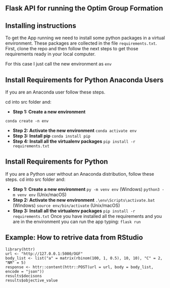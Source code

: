 
## Flask API for running the Optim Group Formation

## Installing instructions

To get the App running we need to install some python packages in a virtual environment. These packages are collected in the file ```requirements.txt```. First, clone the repo and then follow the next steps to get those requirements ready in your local computer.

For this case I just call the new environment as ```env```

## Install Requirements for Python Anaconda Users

If you are an Anaconda user follow these steps. 

cd into src folder and:

- **Step 1: Create a new environment**

```conda create -n env```
- **Step 2: Activate the new environment**
```conda activate env```
- **Step 3: Install pip**
```conda install pip```
- **Step 4: Install all the virtualenv packages**
```pip install -r requirements.txt```
## Install Requirements for Python
If you are a Python user without an Anaconda distribution, follow these steps. 
cd into src folder and:
- **Step 1: Create a new environment**
```py -m venv env``` (Windows)
```python3 -m venv env``` (Unix/macOS)
- **Step 2: Activate the new environment**
```.\env\Scripts\activate.bat``` (Windows)
```source env/bin/activate``` (Unix/macOS)
- **Step 3: Install all the virtualenv packages**
```pip install -r requirements.txt```
Once you have installed all the requirements and you are in the environment you can run the app typing: ```flask run```
## Example: How to retrive data from RStudio

```{r, eval=FALSE}
library(httr)
url <- "http://127.0.0.1:5000/OGF"
body_list <- list("a" = matrix(rbinom(100, 1, 0.5), 10, 10), "C" = 2, "NM" = 5)
response <- httr::content(httr::POST(url = url, body = body_list, encode = "json"))
results$decisons
results$objective_value
```

<br>
<br>

